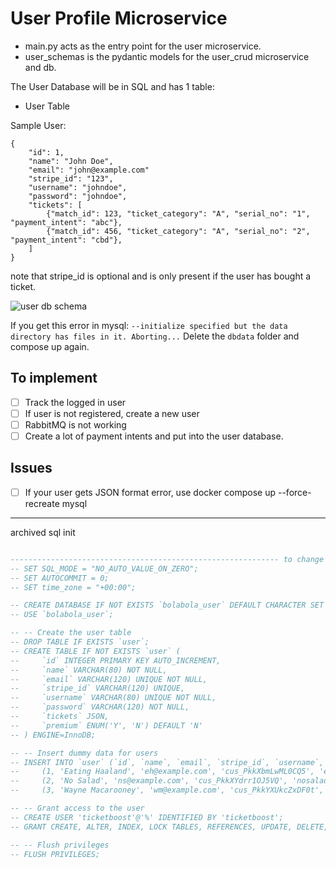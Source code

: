 # User Profile Microservice
- main.py acts as the entry point for the user microservice.
- user_schemas is the pydantic models for the user_crud microservice and db.

The User Database will be in SQL and has 1 table:
- User Table

Sample User:
```
{
    "id": 1,
    "name": "John Doe",
    "email": "john@example.com"
    "stripe_id": "123",
    "username": "johndoe",
    "password": "johndoe",
    "tickets": [
        {"match_id": 123, "ticket_category": "A", "serial_no": "1", "payment_intent": "abc"},
        {"match_id": 456, "ticket_category": "A", "serial_no": "2", "payment_intent": "cbd"},
    ]
}
```
note that stripe_id is optional and is only present if the user has bought a ticket.

![user db schema](schema.png)


If you get this error in mysql:
`--initialize specified but the data directory has files in it. Aborting...`
Delete the `dbdata` folder and compose up again.

## To implement
- [ ] Track the logged in user
- [ ] If user is not registered, create a new user
- [ ] RabbitMQ is not working
- [ ] Create a lot of payment intents and put into the user database. 

## Issues
- [ ] If your user gets JSON format error, use docker compose up --force-recreate mysql

------

archived sql init
```sql

------------------------------------------------------------ to change the data to show real stripe_id and real tickets
-- SET SQL_MODE = "NO_AUTO_VALUE_ON_ZERO";
-- SET AUTOCOMMIT = 0;
-- SET time_zone = "+00:00";

-- CREATE DATABASE IF NOT EXISTS `bolabola_user` DEFAULT CHARACTER SET utf8mb4 COLLATE utf8mb4_general_ci;
-- USE `bolabola_user`;

-- -- Create the user table
-- DROP TABLE IF EXISTS `user`;
-- CREATE TABLE IF NOT EXISTS `user` (
--     `id` INTEGER PRIMARY KEY AUTO_INCREMENT,
--     `name` VARCHAR(80) NOT NULL,
--     `email` VARCHAR(120) UNIQUE NOT NULL,
--     `stripe_id` VARCHAR(120) UNIQUE,
--     `username` VARCHAR(80) UNIQUE NOT NULL,
--     `password` VARCHAR(120) NOT NULL,
--     `tickets` JSON,
--     `premium` ENUM('Y', 'N') DEFAULT 'N'
-- ) ENGINE=InnoDB;

-- -- Insert dummy data for users
-- INSERT INTO `user` (`id`, `name`, `email`, `stripe_id`, `username`, `password`, `tickets`, `premium`) VALUES
--     (1, 'Eating Haaland', 'eh@example.com', 'cus_PkkXbmLwML0CQ5', 'eatinghaaland', 'eatinghaaland', '[{"match_id": "123", "ticket_category": "A", "serial_no": "1", "payment_intent": ""}, {"match_id": "456", "ticket_category": "A", "serial_no": "2", "payment_intent": ""}]', 'Y'),
--     (2, 'No Salad', 'ns@example.com', 'cus_PkkXYdrr1OJ5VQ', 'nosalad', 'nosalad', '[{"match_id": "2", "ticket_category": "B", "serial_no": "4", "payment_intent": ""}]', 'N'),
--     (3, 'Wayne Macarooney', 'wm@example.com', 'cus_PkkYXUkcZxDF0t', 'waynemacarooney', 'waynemacarooney', '[{"match_id": "3", "ticket_category": "C", "serial_no": "5"}, {"match_id": "4", "ticket_category": "A", "serial_no": "6"}]', 'N'),

-- -- Grant access to the user
-- CREATE USER 'ticketboost'@'%' IDENTIFIED BY 'ticketboost';
-- GRANT CREATE, ALTER, INDEX, LOCK TABLES, REFERENCES, UPDATE, DELETE, DROP, SELECT, INSERT ON `bolabola_user`.* TO 'ticketboost'@'%';

-- -- Flush privileges
-- FLUSH PRIVILEGES;
```